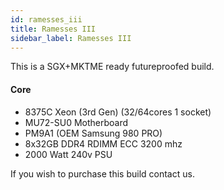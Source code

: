```yaml
---
id: ramesses_iii
title: Ramesses III
sidebar_label: Ramesses III
---
```


This is a SGX+MKTME ready futureproofed build.  

#### Core
- 8375C Xeon (3rd Gen) (32/64cores 1 socket)
- MU72-SU0 Motherboard
- PM9A1 (OEM Samsung 980 PRO)
- 8x32GB DDR4 RDIMM ECC 3200 mhz
- 2000 Watt 240v PSU

If you wish to purchase this build contact us.